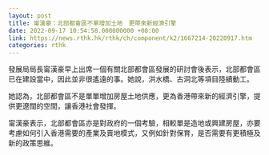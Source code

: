 ```yaml
---
layout: post
title: 甯漢豪：北部都會區不單增加土地　更帶來新經濟引擎
date: 2022-09-17 10:54:58.000000000 +08:00
link: https://news.rthk.hk/rthk/ch/component/k2/1667214-20220917.htm
categories: rthk
---
```


發展局局長甯漢豪早上出席一個有關北部都會區發展的研討會後表示，北部都會區已在建設當中，因此並非很遙遠的事。她說，洪水橋、古洞北等項目陸續動工。

她認為，北部都會區不是單單增加房屋土地供應，更為香港帶來新的經濟引擎，提供更遼闊的空間，讓香港社會發揮。

甯漢豪表示，北部都會區亦是對政府的一個考驗，相較單是造地或興建房屋，亦要考慮如何引入香港需要的產業及賣地模式，又例如針對保育，是否需要有更積極及新的政策思維。
